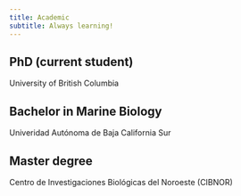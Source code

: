 ```yaml
---
title: Academic
subtitle: Always learning! 
---
```


## PhD (current student)
University of British Columbia

## Bachelor in Marine Biology
Univeridad Autónoma de Baja California Sur 

## Master degree
Centro de Investigaciones Biológicas del Noroeste (CIBNOR)

